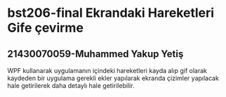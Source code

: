 # bst206-final Ekrandaki Hareketleri Gife çevirme
## 21430070059-Muhammed Yakup Yetiş
WPF kullanarak uygulamanın içindeki hareketleri kayda alıp gif olarak kaydeden bir uygulama gerekli ekler yapılarak ekranda çizimler yapılacak hale getirilerek daha detaylı hale getirilebilir.
